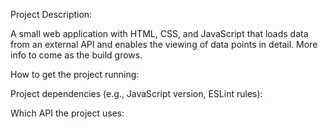 
Project Description:

A small web application with HTML, CSS, and JavaScript that loads
data from an external API and enables the viewing of data points in detail. 
More info to come as the build grows.


How to get the project running:


Project dependencies (e.g., JavaScript version, ESLint rules):


Which API the project uses:
